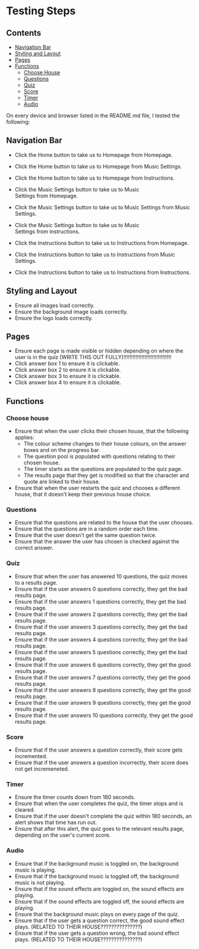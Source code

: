 # Testing Steps

## Contents

* [Navigation Bar](#navigation-bar)
* [Styling and Layout](#styling-and-layout)
* [Pages](#pages)
* [Functions](#functions)
    * [Choose House](#choose-house)
    * [Questions](#questions)
    * [Quiz](#quiz)
    * [Score](#score)
    * [Timer](#timer)
    * [Audio](#audio)

On every device and browser listed in the README.md file, I tested the following:

## Navigation Bar
* Click the Home button to take us to Homepage from Homepage.
* Click the Home button to take us to Homepage from Music Settings.
* Click the Home button to take us to Homepage from Instructions.

* Click the Music Settings button to take us to Music Settings from Homepage.
* Click the Music Settings button to take us to Music Settings from Music Settings.
* Click the Music Settings button to take us to Music Settings from Instructions.

* Click the Instructions button to take us to Instructions from Homepage.
* Click the Instructions button to take us to Instructions from Music Settings.
* Click the Instructions button to take us to Instructions from Instructions.

## Styling and Layout
* Ensure all images load correctly.
* Ensure the background image loads correctly.
* Ensure the logo loads correctly.

## Pages
* Ensure each page is made visible or hidden depending on where the user is in the quiz (WRITE THIS  OUT FULLY)!!!!!!!!!!!!!!!!!!!!!!!!!!!!!!!!
* Click answer box 1 to ensure it is clickable.
* Click answer box 2 to ensure it is clickable.
* Click answer box 3 to ensure it is clickable.
* Click answer box 4 to ensure it is clickable.

## Functions
### Choose house
* Ensure that when the user clicks their chosen house, that the following applies:
    * The colour scheme changes to their house colours, on the answer boxes and on the progress bar.
    * The question pool is populated with questions relating to their chosen house.
    * The timer starts as the questions are populated to the quiz page.
    * The results page that they get is modified so that the character and quote are linked to their house.
* Ensure that when the user restarts the quiz and chooses a different house, that it doesn't keep their previous house choice.

### Questions
* Ensure that the questions are related to the house that the user chooses.
* Ensure that the questions are in a random order each time.
* Ensure that the user doesn't get the same question twice.
* Ensure that the answer the user has chosen is checked against the correct answer.

### Quiz
* Ensure that when the user has answered 10 questions, the quiz moves to a results page.
* Ensure that if the user answers 0 questions correctly, they get the bad results page.
* Ensure that if the user answers 1 questions correctly, they get the bad results page.
* Ensure that if the user answers 2 questions correctly, they get the bad results page.
* Ensure that if the user answers 3 questions correctly, they get the bad results page.
* Ensure that if the user answers 4 questions correctly, they get the bad results page.
* Ensure that if the user answers 5 questions correctly, they get the bad results page.
* Ensure that if the user answers 6 questions correctly, they get the good results page.
* Ensure that if the user answers 7 questions correctly, they get the good results page.
* Ensure that if the user answers 8 questions correctly, they get the good results page.
* Ensure that if the user answers 9 questions correctly, they get the good results page.
* Ensure that if the user answers 10 questions correctly, they get the good results page.

### Score
* Ensure that if the user answers a question correctly, their score gets incremented.
* Ensure that if the user answers a question incorrectly, their score does not get incremeneted.

### Timer
* Ensure the timer counts down from 180 seconds.
* Ensure that when the user completes the quiz, the timer stops and is cleared.
* Ensure that if the user doesn't complete the quiz within 180 seconds, an alert shows that time has run out.
* Ensure that after this alert, the quiz goes to the relevant results page, depending on the user's current score.

### Audio
* Ensure that if the background music is toggled on, the background music is playing.
* Ensure that if the background music is toggled off, the background music is not playing.
* Ensure that if the sound effects are toggled on, the sound effects are playing.
* Ensure that if the sound effects are toggled off, the sound effects are playing.
* Ensure that the background music plays on every page of the quiz.
* Ensure that if the user gets a question correct, the good sound effect plays. (RELATED TO THEIR HOUSE???????????????)
* Ensure that if the user gets a question wrong, the bad sound effect plays. (RELATED TO THEIR HOUSE???????????????)